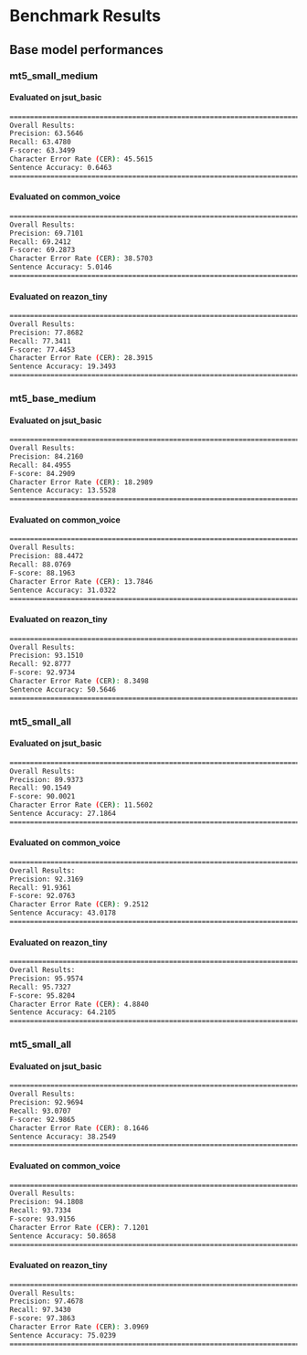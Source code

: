 # Benchmark Results 

## Base model performances

### mt5_small_medium 
#### Evaluated on jsut_basic
```bash
================================================================================
Overall Results:
Precision: 63.5646
Recall: 63.4780
F-score: 63.3499
Character Error Rate (CER): 45.5615
Sentence Accuracy: 0.6463
================================================================================
```
#### Evaluated on common_voice
```bash
================================================================================
Overall Results:
Precision: 69.7101
Recall: 69.2412
F-score: 69.2873
Character Error Rate (CER): 38.5703
Sentence Accuracy: 5.0146
================================================================================
```
#### Evaluated on reazon_tiny
```bash
================================================================================
Overall Results:
Precision: 77.8682
Recall: 77.3411
F-score: 77.4453
Character Error Rate (CER): 28.3915
Sentence Accuracy: 19.3493
================================================================================
```

### mt5_base_medium 
#### Evaluated on jsut_basic
```bash
================================================================================
Overall Results:
Precision: 84.2160
Recall: 84.4955
F-score: 84.2909
Character Error Rate (CER): 18.2989
Sentence Accuracy: 13.5528
================================================================================
```
#### Evaluated on common_voice
```bash
================================================================================
Overall Results:
Precision: 88.4472
Recall: 88.0769
F-score: 88.1963
Character Error Rate (CER): 13.7846
Sentence Accuracy: 31.0322
================================================================================
```
#### Evaluated on reazon_tiny
```bash
================================================================================
Overall Results:
Precision: 93.1510
Recall: 92.8777
F-score: 92.9734
Character Error Rate (CER): 8.3498
Sentence Accuracy: 50.5646
================================================================================
```

### mt5_small_all 
#### Evaluated on jsut_basic
```bash
================================================================================
Overall Results:
Precision: 89.9373
Recall: 90.1549
F-score: 90.0021
Character Error Rate (CER): 11.5602
Sentence Accuracy: 27.1864
================================================================================
```
#### Evaluated on common_voice
```bash
================================================================================
Overall Results:
Precision: 92.3169
Recall: 91.9361
F-score: 92.0763
Character Error Rate (CER): 9.2512
Sentence Accuracy: 43.0178
================================================================================
```
#### Evaluated on reazon_tiny
```bash
================================================================================
Overall Results:
Precision: 95.9574
Recall: 95.7327
F-score: 95.8204
Character Error Rate (CER): 4.8840
Sentence Accuracy: 64.2105
================================================================================
```

### mt5_small_all 
#### Evaluated on jsut_basic
```bash
================================================================================
Overall Results:
Precision: 92.9694
Recall: 93.0707
F-score: 92.9865
Character Error Rate (CER): 8.1646
Sentence Accuracy: 38.2549
================================================================================
```
#### Evaluated on common_voice
```bash
================================================================================
Overall Results:
Precision: 94.1808
Recall: 93.7334
F-score: 93.9156
Character Error Rate (CER): 7.1201
Sentence Accuracy: 50.8658
================================================================================
```
#### Evaluated on reazon_tiny
```bash
================================================================================
Overall Results:
Precision: 97.4678
Recall: 97.3430
F-score: 97.3863
Character Error Rate (CER): 3.0969
Sentence Accuracy: 75.0239
================================================================================
```